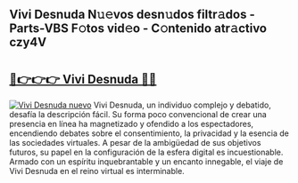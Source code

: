 ## Vivi Desnuda N𝚞𝚎vos desn𝚞dos filtr𝚊dos - Parts-VBS F𝚘tos vid𝚎o - C𝚘ntenido atr𝚊ctivo czy4V

# <h2><a href="http://mb8kcz.tromn.icu/?c=Vivi+Desnuda">🔗👉👉👉 Vivi Desnuda 🔗🔗</a></h2>

[![Vivi Desnuda nuevo](https://i.imgur.com/pEAQMta.gif)](http://mb8kcz.tromn.icu/?c=Vivi+Desnuda)
Vivi Desnuda, un individuo complejo y debatido, desafía la descripción fácil. Su forma poco convencional de crear una presencia en línea ha magnetizado y ofendido a los espectadores, encendiendo debates sobre el consentimiento, la privacidad y la esencia de las sociedades virtuales. A pesar de la ambigüedad de sus objetivos futuros, su papel en la configuración de la esfera digital es incuestionable. Armado con un espíritu inquebrantable y un encanto innegable, el viaje de Vivi Desnuda en el reino virtual es interminable.
